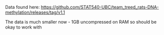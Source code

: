 Data found here: https://github.com/STAT540-UBC/team_treed_rats-DNA-methylation/releases/tag/v1.1

The data is much smaller now - 1GB uncompressed on RAM so should be okay to work with